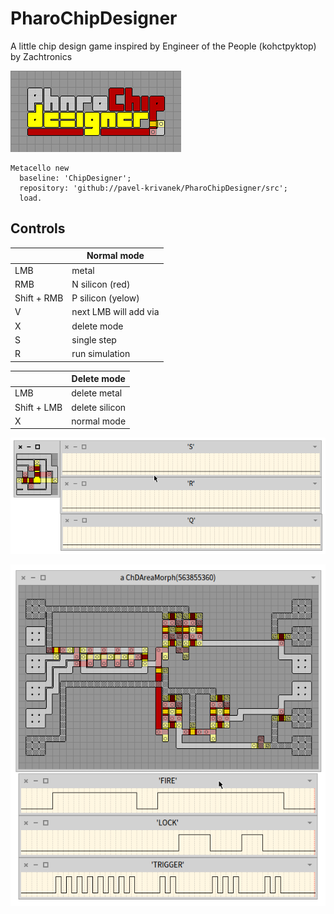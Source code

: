 # PharoChipDesigner
A little chip design game inspired by Engineer of the People (kohctpyktop) by Zachtronics

![PharoChipDesigner.png](graphics/PharoChipDesigner.png)

```smalltalk
Metacello new
  baseline: 'ChipDesigner';
  repository: 'github://pavel-krivanek/PharoChipDesigner/src';
  load.
```

## Controls

|  | Normal mode |
| ------ | ------ |
| LMB | metal |
| RMB | N silicon (red) |
| Shift + RMB | P silicon (yelow) |
| V | next LMB will add via |
| X | delete mode |
| S | single step |
| R | run simulation |

|  | Delete mode |
| ------ | ------ |
| LMB | delete metal |
| Shift + LMB | delete silicon |
| X | normal mode |

![PharoChipDesigner.gif](graphics/PharoChipDesigner.gif)

![x903.png](graphics/x903.png)
